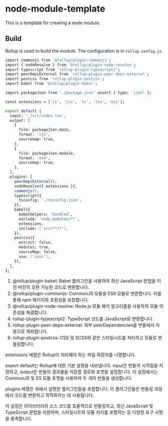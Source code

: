 # node-module-template

This is a template for creating a node module.

## Build

Rollup is used to build the module. The configuration is in `rollup.config.js`.

```bash
import commonjs from '@rollup/plugin-commonjs';
import { nodeResolve } from '@rollup/plugin-node-resolve';
import typescript from 'rollup-plugin-typescript2';
import peerDepsExternal from 'rollup-plugin-peer-deps-external';
import postcss from 'rollup-plugin-postcss';
import babel from '@rollup/plugin-babel';

import packageJson from './package.json' assert { type: 'json' };

const extensions = ['js', 'jsx', 'ts', 'tsx', 'mjs'];

export default {
  input: './src/index.tsx',
  output: [
    {
      file: packageJson.main,
      format: 'cjs',
      sourcemap: true,
    },
    {
      file: packageJson.module,
      format: 'esm',
      sourcemap: true,
    },
  ],
  plugins: [
    peerDepsExternal(),
    nodeResolve({ extensions }),
    commonjs(),
    typescript({
      tsconfig: './tsconfig.json',
    }),
    babel({
      babelHelpers: 'bundled',
      exclude: 'node_modules/**',
      extensions,
      include: ['src/**/*'],
    }),
    postcss({
      extract: false,
      modules: true,
      sourceMap: false,
      use: ['sass'],
    }),
  ],
};
```

1. @rollup/plugin-babel: Babel 플러그인을 사용하여 최신 JavaScript 문법을 이전 버전의 호환 가능한 코드로 변환합니다.
2. @rollup/plugin-commonjs: CommonJS 모듈을 ES6 모듈로 변환합니다. 이를 통해 npm 패키지와 호환성을 보장합니다.
3. @rollup/plugin-node-resolve: Node.js 모듈 해석 알고리즘을 사용하여 모듈 의존성을 해결합니다.
4. rollup-plugin-typescript2: TypeScript 코드를 JavaScript로 변환합니다.
5. rollup-plugin-peer-deps-external: 외부 peerDependencies를 번들에서 자동으로 제외합니다.
6. rollup-plugin-postcss: CSS 및 SCSS와 같은 스타일시트를 처리하고 모듈로 번들링합니다.

extensions 배열은 Rollup이 처리해야 하는 파일 확장자를 나열합니다.

export default는 Rollup에 대한 기본 설정을 내보냅니다. input은 번들의 시작점을 지정하고, output은 번들의 결과물을 저장할 경로와 포맷을 설정합니다. 이 설정에서는 CommonJS 및 ES 모듈 포맷을 사용하여 두 개의 번들을 생성합니다.

plugins 배열은 위에서 설명한 플러그인들을 포함합니다. 이 플러그인들은 번들링 과정에서 코드를 변환하고 최적화하는 데 사용됩니다.

이 설정은 라이브러리의 소스 코드를 효율적으로 번들링하고, 최신 JavaScript 및 TypeScript 문법을 지원하며, 스타일시트와 모듈 처리를 포함하는 등 다양한 요구 사항을 충족합니다.
